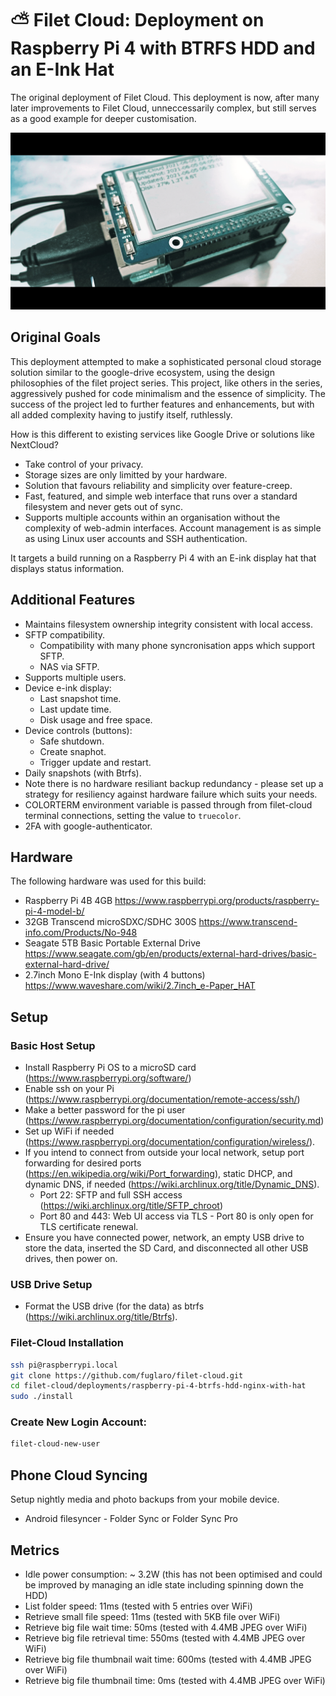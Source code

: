 # ⛅ Filet Cloud: Deployment on Raspberry Pi 4 with BTRFS HDD and an E-Ink Hat

The original deployment of Filet Cloud. This deployment is now, after many later improvements to Filet Cloud, unneccessarily complex, but still serves as a good example for deeper customisation.

![](filet-cloud-pic.jpg)

## Original Goals
This deployment attempted to make a sophisticated personal cloud storage solution similar to the google-drive ecosystem, using the design philosophies of the filet project series. This project, like others in the series, aggressively pushed for code minimalism and the essence of simplicity. The success of the project led to further features and enhancements, but with all added complexity having to justify itself, ruthlessly.

How is this different to existing services like Google Drive or solutions like NextCloud?
* Take control of your privacy.
* Storage sizes are only limitted by your hardware.
* Solution that favours reliability and simplicity over feature-creep.
* Fast, featured, and simple web interface that runs over a standard filesystem and never gets out of sync.
* Supports multiple accounts within an organisation without the complexity of web-admin interfaces. Account management is as simple as using Linux user accounts and SSH authentication.

It targets a build running on a Raspberry Pi 4 with an E-ink display hat that displays status information.

## Additional Features
* Maintains filesystem ownership integrity consistent with local access.
* SFTP compatibility.
  * Compatibility with many phone syncronisation apps which support SFTP.
  * NAS via SFTP.
* Supports multiple users.
* Device e-ink display:
  * Last snapshot time.
  * Last update time.
  * Disk usage and free space.
* Device controls (buttons):
  * Safe shutdown.
  * Create snaphot.
  * Trigger update and restart.
* Daily snapshots (with Btrfs).
* Note there is no hardware resiliant backup redundancy - please set up a strategy for resiliency against hardware failure which suits your needs.
* COLORTERM environment variable is passed through from filet-cloud terminal connections, setting the value to `truecolor`.
* 2FA with google-authenticator.

## Hardware
The following hardware was used for this build:
* Raspberry Pi 4B 4GB https://www.raspberrypi.org/products/raspberry-pi-4-model-b/
* 32GB Transcend microSDXC/SDHC 300S https://www.transcend-info.com/Products/No-948
* Seagate 5TB Basic Portable External Drive https://www.seagate.com/gb/en/products/external-hard-drives/basic-external-hard-drive/
* 2.7inch Mono E-Ink display (with 4 buttons) https://www.waveshare.com/wiki/2.7inch_e-Paper_HAT

## Setup
### Basic Host Setup
* Install Raspberry Pi OS to a microSD card (https://www.raspberrypi.org/software/)
* Enable ssh on your Pi (https://www.raspberrypi.org/documentation/remote-access/ssh/)
* Make a better password for the pi user (https://www.raspberrypi.org/documentation/configuration/security.md)
* Set up WiFi if needed (https://www.raspberrypi.org/documentation/configuration/wireless/).
* If you intend to connect from outside your local network, setup port forwarding for desired ports (https://en.wikipedia.org/wiki/Port_forwarding), static DHCP, and dynamic DNS, if needed (https://wiki.archlinux.org/title/Dynamic_DNS).
  * Port 22: SFTP and full SSH access (https://wiki.archlinux.org/title/SFTP_chroot)
  * Port 80 and 443: Web UI access via TLS - Port 80 is only open for TLS certificate renewal.
* Ensure you have connected power, network, an empty USB drive to store the data, inserted the SD Card, and disconnected all other USB drives, then power on.

### USB Drive Setup
* Format the USB drive (for the data) as btrfs (https://wiki.archlinux.org/title/Btrfs).

### Filet-Cloud Installation
```bash
ssh pi@raspberrypi.local
git clone https://github.com/fuglaro/filet-cloud.git
cd filet-cloud/deployments/raspberry-pi-4-btrfs-hdd-nginx-with-hat
sudo ./install
```

### Create New Login Account:
```bash
filet-cloud-new-user
```
## Phone Cloud Syncing
Setup nightly media and photo backups from your mobile device.

* Android filesyncer - Folder Sync or Folder Sync Pro

## Metrics

* Idle power consumption: ~ 3.2W (this has not been optimised and could be improved by managing an idle state including spinning down the HDD)
* List folder speed: 11ms (tested with 5 entries over WiFi)
* Retrieve small file speed: 11ms (tested with 5KB file over WiFi)
* Retrieve big file wait time: 50ms (tested with 4.4MB JPEG over WiFi)
* Retrieve big file retrieval time: 550ms (tested with 4.4MB JPEG over WiFi)
* Retrieve big file thumbnail wait time: 600ms (tested with 4.4MB JPEG over WiFi)
* Retrieve big file thumbnail time: 0ms (tested with 4.4MB JPEG over WiFi)
